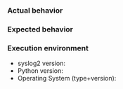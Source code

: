 ### Actual behavior


### Expected behavior


### Execution environment

* syslog2 version:
* Python version:
* Operating System (type+version):

